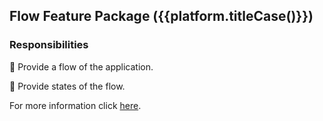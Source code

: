 ## Flow Feature Package ({{platform.titleCase()}})

### Responsibilities

🎯 Provide a flow of the application.

🎯 Provide states of the flow.

For more information click [here][1].

[1]: https://docs.page/jtdLab/rapid/architecture/app-module#platform-flow-feature-package
